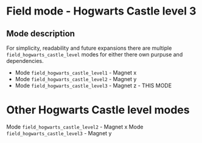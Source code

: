 
# Field mode - Hogwarts Castle level 3

## Mode description

For simplicity, readability and future expansions there are multiple `field_hogwarts_castle_level` modes for either there own purpuse and dependencies.
  - Mode `field_hogwarts_castle_level1` - Magnet x
  - Mode `field_hogwarts_castle_level2` - Magnet y
  - Mode `field_hogwarts_castle_level3` - Magnet z - THIS MODE

# Other Hogwarts Castle level modes

Mode `field_hogwarts_castle_level2` - Magnet x
Mode `field_hogwarts_castle_level3` - Magnet y